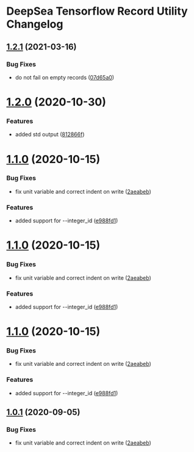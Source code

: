 # DeepSea Tensorflow Record Utility Changelog

## [1.2.1](http://bitbucket.org/mbari/deepsea-tfrecord/compare/v1.2.0...v1.2.1) (2021-03-16)


### Bug Fixes

* do not fail on empty records ([07d65a0](http://bitbucket.org/mbari/deepsea-tfrecord/commits/07d65a0426b4d7637e766c819862fed25ca5128f))

# [1.2.0](http://bitbucket.org/mbari/deepsea-tfrecord/compare/v1.1.0...v1.2.0) (2020-10-30)


### Features

* added std output ([812866f](http://bitbucket.org/mbari/deepsea-tfrecord/commits/812866f8925c8e4ee8b5e9eb57c8746f90c5e156))

# [1.1.0](http://bitbucket.org/mbari/deepsea-tfrecord/compare/v1.0.0...v1.1.0) (2020-10-15)


### Bug Fixes

* fix unit variable and correct indent on write ([2aeabeb](http://bitbucket.org/mbari/deepsea-tfrecord/commits/2aeabeb825258d8c93285ef329b0f01b9b8d44cd))


### Features

* added support for --integer_id ([e988fd1](http://bitbucket.org/mbari/deepsea-tfrecord/commits/e988fd1c86e26d2389be290d601a42e8baba3bd5))

# [1.1.0](http://bitbucket.org/mbari/deepsea-tfrecord/compare/v1.0.0...v1.1.0) (2020-10-15)


### Bug Fixes

* fix unit variable and correct indent on write ([2aeabeb](http://bitbucket.org/mbari/deepsea-tfrecord/commits/2aeabeb825258d8c93285ef329b0f01b9b8d44cd))


### Features

* added support for --integer_id ([e988fd1](http://bitbucket.org/mbari/deepsea-tfrecord/commits/e988fd1c86e26d2389be290d601a42e8baba3bd5))

# [1.1.0](http://bitbucket.org/mbari/deepsea-tfrecord/compare/v1.0.0...v1.1.0) (2020-10-15)


### Bug Fixes

* fix unit variable and correct indent on write ([2aeabeb](http://bitbucket.org/mbari/deepsea-tfrecord/commits/2aeabeb825258d8c93285ef329b0f01b9b8d44cd))


### Features

* added support for --integer_id ([e988fd1](http://bitbucket.org/mbari/deepsea-tfrecord/commits/e988fd1c86e26d2389be290d601a42e8baba3bd5))

## [1.0.1](http://bitbucket.org/mbari/deepsea-tfrecord/compare/v1.0.0...v1.0.1) (2020-09-05)


### Bug Fixes

* fix unit variable and correct indent on write ([2aeabeb](http://bitbucket.org/mbari/deepsea-tfrecord/commits/2aeabeb825258d8c93285ef329b0f01b9b8d44cd))
